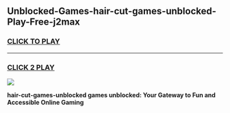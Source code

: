 
## Unblocked-Games-hair-cut-games-unblocked-Play-Free-j2max
<h3>
<a href="https://premium76.site?title=hair-cut-games-unblocked&ref=10A">CLICK TO PLAY</a></h3>
<hr>

<h3>
<a href="https://premium76.site?title=hair-cut-games-unblocked&ref=10A">CLICK 2 PLAY</a>
  
</h3>

<a href="https://premium76.site?title=hair-cut-games-unblocked&ref=10A"><img src="https://clearcache.store/games.png"></a>


**hair-cut-games-unblocked games unblocked: Your Gateway to Fun and Accessible Online Gaming**
